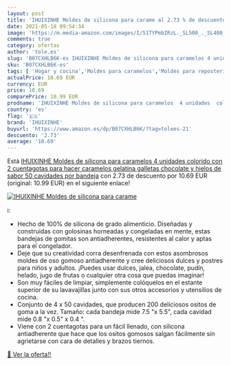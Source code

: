 ```yaml
---
layout: post
title: 'IHUIXINHE Moldes de silicona para carame al 2.73 % de descuento'
date: 2021-05-18 09:54:34
image: 'https://m.media-amazon.com/images/I/51TYPmbIRzL._SL500_._SL400_.jpg'
comments: true
category: ofertas
author: 'tole.es'
slug: 'B07CXHLB6K-es IHUIXINHE Moldes de silicona para caramelos 4 unidades...'
sku: 'B07CXHLB6K-es'
tags: [ 'Hogar y cocina','Moldes para caramelos','Moldes para repostería','Repostería','chocolate','ihuixinhe', ]
actualPrice: 10.69 EUR
currency: EUR
price: 10.69
comparePrice: 10.99 EUR
prodname: 'IHUIXINHE Moldes de silicona para caramelos  4 unidades  colorido  con 2 cuentagotas  para hacer caramelos  gelatina  galletas  chocolate y hielos de sabor  50 cavidades por bandeja'
country: 'es'
flag: '🇪🇸'
brand: 'IHUIXINHE'
buyurl: 'https://www.amazon.es/dp/B07CXHLB6K/?tag=tolees-21'
descuento: '2.73'
average: '10.69'
---
```


Está [IHUIXINHE Moldes de silicona para caramelos  4 unidades  colorido  con 2 cuentagotas  para hacer caramelos  gelatina  galletas  chocolate y hielos de sabor  50 cavidades por bandeja](https://www.amazon.es/dp/B07CXHLB6K/?tag=tolees-21) con 2.73 de descuento por 10.69 EUR (original: 10.99 EUR) en el siguiente enlace!

[![IHUIXINHE Moldes de silicona para carame](https://m.media-amazon.com/images/I/51TYPmbIRzL._SL500_._SL400_.jpg)](https://www.amazon.es/dp/B07CXHLB6K/?tag=tolees-21)

ℹ️:

- Hecho de 100% de silicona de grado alimenticio. Diseñadas y construidas con golosinas horneadas y congeladas en mente, estas bandejas de gomitas son antiadherentes, resistentes al calor y aptas para el congelador.
- Deje que su creatividad corra desenfrenada con estos asombrosos moldes de oso gomoso antiadherente y cree deliciosos dulces y postres para niños y adultos. ¡Puedes usar dulces, jalea, chocolate, pudín, helado, jugo de frutas o cualquier otra cosa que puedas imaginar!
- Son muy fáciles de limpiar, simplemente colóquelos en el estante superior de su lavavajillas junto con sus otros accesorios y utensilios de cocina.
- Conjunto de 4 x 50 cavidades, que producen 200 deliciosos ositos de goma a la vez. Tamaño: cada bandeja mide 7.5 "x 5.5", cada cavidad mide 0.8 "x 0.5" x 0.4 ".
- Viene con 2 cuentagotas para un fácil llenado, con silicona antiadherente que hace que los ositos gomosos salgan fácilmente sin agrietarse con cara de detalles y brazos tiernos.

[🛒 Ver la oferta!!](https://www.amazon.es/dp/B07CXHLB6K/?tag=tolees-21)
